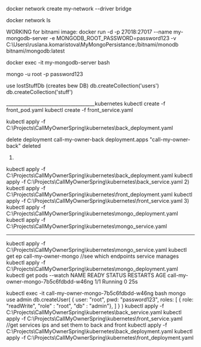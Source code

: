 docker network create my-network --driver bridge

docker network ls

WORKING for  bitnami image:
docker run -d -p 27018:27017 --name my-mongodb-server -e MONGODB_ROOT_PASSWORD=password123 -v C:\Users\ruslana.komaristova\MyMongoPersistance:/bitnami/monodb bitnami/mongodb:latest

docker exec -it my-mongodb-server  bash

mongo -u root -p password123

use lostStuffDb  (creates bew DB)
db.createCollection('users')
db.createCollection('stuff')


_____________________________________kubernetes
kubectl create -f front_pod.yaml
kubectl create -f front_service.yaml

kubectl apply -f  C:\Projects\CallMyOwnerSpring\kubernetes\back_deployment.yaml

delete deployment call-my-owner-back
deployment.apps "call-my-owner-back" deleted

1)
kubectl apply -f C:\Projects\CallMyOwnerSpring\kubernetes\back_deployment.yaml
kubectl apply -f C:\Projects\CallMyOwnerSpring\kubernetes\back_service.yaml
2)
kubectl apply -f C:\Projects\CallMyOwnerSpring\kubernetes\front_deployment.yaml
kubectl apply -f C:\Projects\CallMyOwnerSpring\kubernetes\front_service.yaml
3)
kubectl apply -f C:\Projects\CallMyOwnerSpring\kubernetes\mongo_deployment.yaml
kubectl apply -f C:\Projects\CallMyOwnerSpring\kubernetes\mongo_service.yaml
________________________
kubectl apply -f C:\Projects\CallMyOwnerSpring\kubernetes\mongo_service.yaml
kubectl get ep call-my-owner-mongo                      //see which endpoints service manages
kubectl apply -f C:\Projects\CallMyOwnerSpring\kubernetes\mongo_deployment.yaml
kubectl get pods --watch
NAME                                   READY   STATUS    RESTARTS   AGE
call-my-owner-mongo-7b5c6fdbdd-w46ng   1/1     Running   0          25s

kubectl exec -it call-my-owner-mongo-7b5c6fdbdd-w46ng bash
mongo
use admin
db.createUser(
   {
     user: "root",
     pwd: "password123",
     roles:
       [
         { role: "readWrite", 
           "role" : "root",
            "db" : "admin"},
       ]
   }
)
kubectl apply -f C:\Projects\CallMyOwnerSpring\kubernetes\back_service.yaml
kubectl apply -f C:\Projects\CallMyOwnerSpring\kubernetes\front_service.yaml
//get services ips and set them to back and front
kubectl apply -f C:\Projects\CallMyOwnerSpring\kubernetes\back_deployment.yaml
kubectl apply -f C:\Projects\CallMyOwnerSpring\kubernetes\front_deployment.yaml
